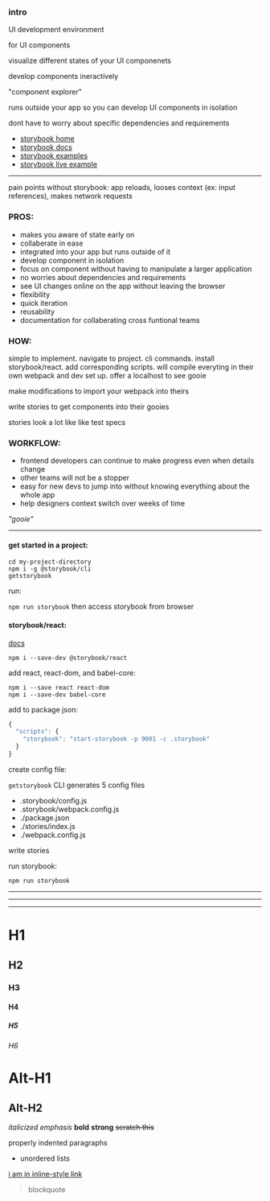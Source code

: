 ### intro
UI development environment 

for UI components

visualize different states of your UI componenets 

develop components ineractively

"component explorer"

runs outside your app so you can develop UI components in isolation

dont have to worry about specific dependencies and requirements

- [storybook home](https://storybook.js.org/)
- [storybook docs](https://storybook.js.org/basics/introduction/)
- [storybook examples](https://storybook.js.org/examples/)
- [storybook live example](https://storybooks-official.netlify.com/?selectedKind=ui%2FMenuItem&selectedStory=default&full=0&addons=1&stories=1&panelRight=0&addonPanel=storybook%2Fstories%2Fstories-panel)

---

pain points without storybook: app reloads, looses context (ex: input references), makes network requests

### PROS:
- makes you aware of state early on
- collaberate in ease
- integrated into your app but runs outside of it
- develop component in isolation
- focus on component without having to manipulate a larger application
- no worries about dependencies and requirements
- see UI changes online on the app without leaving the browser
- flexibility
- quick iteration
- reusability
- documentation for collaberating cross funtional teams

### HOW:
simple to implement. navigate to project. cli commands. install storybook/react. add corresponding scripts. will compile everyting in their own webpack and dev set up. offer a localhost to see gooie

make modifications to import your webpack into theirs

write stories to get components into their gooies

stories look a lot like like test specs

### WORKFLOW:
- frontend developers can continue to make progress even when details change 
- other teams will not be a stopper
- easy for new devs to jump into without knowing everything about the whole app
- help designers context switch over weeks of time

_"gooie"_

---

#### get started in a project:
```
cd my-project-directory
npm i -g @storybook/cli
getstorybook
```
run:

```npm run storybook```
then access storybook from browser

#### storybook/react:

[docs](https://storybook.js.org/basics/guide-react/)

```npm i --save-dev @storybook/react```

add react, react-dom, and babel-core:
```
npm i --save react react-dom
npm i --save-dev babel-core
```

add to package json:
```javascript
{
  "scripts": {
    "storybook": "start-storybook -p 9001 -c .storybook"
  }
}
```
create config file:

```getstorybook``` CLI generates 5 config files
- .storybook/config.js
- .storybook/webpack.config.js
- ./package.json
- ./stories/index.js
- ./webpack.config.js

write stories

run storybook:

```npm run storybook```

---
















---
---------------

# H1
## H2
### H3
#### H4
##### H5
###### H6


Alt-H1
======

Alt-H2
------

*italicized* _emphasis_
**bold** __strong__
~~scratch this~~

   properly indented paragraphs

- unordered lists

[i am in inline-style link](google.com)
>blockquote


